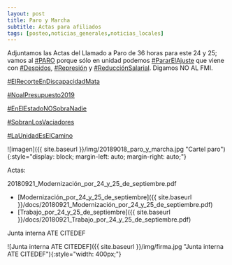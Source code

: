 ```yaml
---
layout: post
title: Paro y Marcha
subtitle: Actas para afiliados
tags: [posteo,noticias_generales,noticias_locales]
---
```


Adjuntamos las Actas del Llamado a Paro de 36 horas para este 24 y 25; vamos al [#PARO](https://twitter.com/hashtag/PARO) porque sólo en unidad podemos
[#PararElAjuste](https://twitter.com/hashtag/PararElAjuste)
 que viene con [#Despidos](https://twitter.com/hashtag/Despidos), [#Represión](https://twitter.com/hashtag/Represión) y [#ReducciónSalarial](https://twitter.com/hashtag/ReducciónSalarial).
Digamos NO AL FMI.

[#ElRecorteEnDiscapacidadMata](https://twitter.com/hashtag/ElRecorteEnDiscapacidadMata)

[#NoalPresupuesto2019](https://twitter.com/hashtag/NoalPresupuesto2019)

[#EnElEstadoNOSobraNadie](https://twitter.com/hashtag/EnElEstadoNOSobraNadie)

[#SobranLosVaciadores](https://twitter.com/hashtag/SobranLosVaciadores)

[#LaUnidadEsElCamino](https://twitter.com/hashtag/LaUnidadEsElCamino)



![imagen]({{ site.baseurl }}/img/20189018_paro_y_marcha.jpg "Cartel paro"){:style="display: block; margin-left: auto; margin-right: auto;"}


Actas:

20180921_Modernización_por_24_y_25_de_septiembre.pdf

  - [Modernización_por_24_y_25_de_septiembre]({{ site.baseurl }}/docs/20180921_Modernización_por_24_y_25_de_septiembre.pdf)
  - [Trabajo_por_24_y_25_de_septiembre]({{ site.baseurl }}/docs/20180921_Trabajo_por_24_y_25_de_septiembre.pdf)

Junta interna ATE CITEDEF

![Junta interna ATE CITEDEF]({{ site.baseurl }}/img/firma.jpg "Junta interna ATE CITEDEF"){:style="width: 400px;"}

